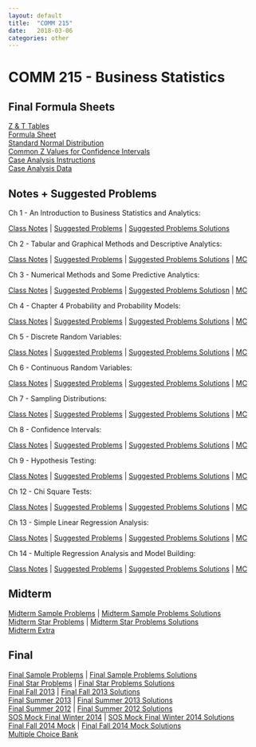 ```yaml
---
layout: default
title:  "COMM 215"
date:   2018-03-06 
categories: other
---
```




<!--
# Sample Final Problems

<div style="background-color:#fff6e9; text-align:left; vertical-align: middle; padding:10px 10px;">
Let's test some inline math int $\int_{a}^{b} x^2 dx$ 
</div>
-->


# COMM 215 - Business Statistics

## Final Formula Sheets

[Z & T Tables]({{site.url}}/assets/pdf/comm-215/z-and-t-tables.pdf)  
[Formula Sheet]({{site.url}}/assets/pdf/comm-215/final-formula-sheet.pdf)  
[Standard Normal Distribution]({{site.url}}/assets/pdf/comm-215/standard-normal-distribution.jpg)  
[Common Z Values for Confidence Intervals]({{site.url}}/assets/pdf/comm-215/interval-estimate-z.png)  
[Case Analysis Instructions]({{site.url}}/assets/pdf/comm-215/case-analysis-instructions.pdf)  
[Case Analysis Data]({{site.url}}/assets/pdf/comm-215/case-analysis-data.pdf) 


## Notes + Suggested Problems

Ch 1 - An Introduction to Business Statistics and Analytics:
<!-- All Sections; Appendix 1.1,1.2 -->  
[Class Notes]({{site.url}}/assets/pdf/comm-215/class-notes/ch1-class-notes.pdf) |
[Suggested Problems]({{site.url}}/assets/pdf/comm-215/suggested-problems/ch1-suggested-problems.pdf) |
[Suggested Problems Solutions]({{site.url}}/assets/pdf/comm-215/suggested-problems/ch1-suggested-problems-solutions.pdf)  

Ch 2 - Tabular and Graphical Methods and Descriptive Analytics:  
<!-- All Sections; Appendix 2.1,2.2   -->
[Class Notes]({{site.url}}/assets/pdf/comm-215/class-notes/ch2-class-notes.pdf) |
[Suggested Problems]({{site.url}}/assets/pdf/comm-215/suggested-problems/ch2&3-suggested-problems.pdf) |
[Suggested Problems Solutions]({{site.url}}/assets/pdf/comm-215/suggested-problems/ch2&3-suggested-problems-solutions.pdf) |
[MC]({{site.url}}/assets/pdf/comm-215/mcs/ch2.pdf)  

Ch 3 - Numerical Methods and Some Predictive Analytics:  
<!-- Sections 3.1-3.3,3.5,3.6; Appendix 3.1,3.2   -->
[Class Notes]({{site.url}}/assets/pdf/comm-215/class-notes/ch3-class-notes.pdf) |
[Suggested Problems]({{site.url}}/assets/pdf/comm-215/suggested-problems/ch2&3-suggested-problems.pdf) |
[Suggested Problems Solutiosn]({{site.url}}/assets/pdf/comm-215/suggested-problems/ch2&3-suggested-problems-solutions.pdf) |
[MC]({{site.url}}/assets/pdf/comm-215/mcs/ch2.pdf)  

Ch 4 - Chapter 4 Probability and Probability Models:  
<!-- All Sections; Appendix 1.1,1.2   -->
[Class Notes]({{site.url}}/assets/pdf/comm-215/class-notes/ch4-class-notes.pdf) |
[Suggested Problems]({{site.url}}/assets/pdf/comm-215/suggested-problems/ch4-suggested-problems.pdf) |
[Suggested Problems Solutions]({{site.url}}/assets/pdf/comm-215/suggested-problems/ch4-suggested-problems-solutions.pdf) |
[MC]({{site.url}}/assets/pdf/comm-215/mcs/ch4.pdf)  

Ch 5 - Discrete Random Variables:  
<!-- Sections 5.1-5.3; Appendix 5.1,5.2 for Binomial Distribution   -->
[Class Notes]({{site.url}}/assets/pdf/comm-215/class-notes/ch5-class-notes.pdf) |
[Suggested Problems]({{site.url}}/assets/pdf/comm-215/suggested-problems/ch5-suggested-problems.pdf) |
[Suggested Problems Solutions]({{site.url}}/assets/pdf/comm-215/suggested-problems/ch5-suggested-problems-solutions.pdf) |
[MC]({{site.url}}/assets/pdf/comm-215/mcs/ch5.pdf)  

Ch 6 - Continuous Random Variables:  
<!-- Sections 6.1,6.3, 6.4; Appendix 6.1,6.2   -->
[Class Notes]({{site.url}}/assets/pdf/comm-215/class-notes/ch6-class-notes.pdf) |
[Suggested Problems]({{site.url}}/assets/pdf/comm-215/suggested-problems/ch6-suggested-problems.pdf) |
[Suggested Problems Solutions]({{site.url}}/assets/pdf/comm-215/suggested-problems/ch6-suggested-problems-solutions.pdf) |
[MC]({{site.url}}/assets/pdf/comm-215/mcs/ch6.pdf)  

Ch 7 - Sampling Distributions:  
<!-- Sections 7.1-7.2   -->
[Class Notes]({{site.url}}/assets/pdf/comm-215/class-notes/ch7-class-notes.pdf) |
[Suggested Problems]({{site.url}}/assets/pdf/comm-215/suggested-problems/ch7-suggested-problems.pdf) |
[Suggested Problems Solutions]({{site.url}}/assets/pdf/comm-215/suggested-problems/ch7-suggested-problems-solutions.pdf) |
[MC]({{site.url}}/assets/pdf/comm-215/mcs/ch7.pdf)  

Ch 8 - Confidence Intervals:  
<!-- Sections 8.1-8.4; Appendix 8.1,8.2   -->
[Class Notes]({{site.url}}/assets/pdf/comm-215/class-notes/ch8-class-notes.pdf) |
[Suggested Problems]({{site.url}}/assets/pdf/comm-215/suggested-problems/ch8-suggested-problems.pdf) |
[Suggested Problems Solutions]({{site.url}}/assets/pdf/comm-215/suggested-problems/ch8-suggested-problems-solutions.pdf) |
[MC]({{site.url}}/assets/pdf/comm-215/mcs/ch8.pdf)  

Ch 9 - Hypothesis Testing:  
<!-- Sections 9.1-9.4; Appendix 9.1,9.2   -->
[Class Notes]({{site.url}}/assets/pdf/comm-215/class-notes/ch9-class-notes.pdf) |
[Suggested Problems]({{site.url}}/assets/pdf/comm-215/suggested-problems/ch9-suggested-problems.pdf) |
[Suggested Problems Solutions]({{site.url}}/assets/pdf/comm-215/suggested-problems/ch9-suggested-problems-solutions.pdf) |
[MC]({{site.url}}/assets/pdf/comm-215/mcs/ch9.pdf)  

Ch 12 - Chi Square Tests:  
<!-- Sections 12.1-12.2; Appendix 12.1,12.2   -->
[Class Notes]({{site.url}}/assets/pdf/comm-215/class-notes/ch12-class-notes.pdf) |
[Suggested Problems]({{site.url}}/assets/pdf/comm-215/suggested-problems/ch12-suggested-problems.pdf) |
[Suggested Problems Solutions]({{site.url}}/assets/pdf/comm-215/suggested-problems/ch12-suggested-problems-solutions.pdf) |
[MC]({{site.url}}/assets/pdf/comm-215/mcs/ch12.pdf)  

Ch 13 - Simple Linear Regression Analysis:  
<!-- Sections 13.1-13.5; Appendix 13.1,13.2 & Sections 3.4   -->
[Class Notes]({{site.url}}/assets/pdf/comm-215/class-notes/ch13-class-notes.pdf) |
[Suggested Problems]({{site.url}}/assets/pdf/comm-215/suggested-problems/ch13-suggested-problems.pdf) |
[Suggested Problems Solutions]({{site.url}}/assets/pdf/comm-215/suggested-problems/ch13-suggested-problems-solutions.pdf) |
[MC]({{site.url}}/assets/pdf/comm-215/mcs/ch13.pdf)  

Ch 14 - Multiple Regression Analysis and Model Building:  
<!-- Sections 14.1-14.5; Appendix 14.1,14.2   -->
[Class Notes]({{site.url}}/assets/pdf/comm-215/class-notes/ch14-class-notes.pdf) |
[Suggested Problems]({{site.url}}/assets/pdf/comm-215/suggested-problems/ch14-suggested-problems.pdf) |
[Suggested Problems Solutions]({{site.url}}/assets/pdf/comm-215/suggested-problems/ch14-suggested-problems-solutions.pdf) |
[MC]({{site.url}}/assets/pdf/comm-215/mcs/ch14.pdf)  

## Midterm

[Midterm Sample Problems]({{site.url}}/assets/pdf/comm-215/midterm/midterm-sample-problems.pdf) |
[Midterm Sample Problems Solutions]({{site.url}}/assets/pdf/comm-215/midterm/midterm-sample-problems-solutions.pdf)  
[Midterm Star Problems]({{site.url}}/assets/pdf/comm-215/midterm/midterm-start-problems.pdf) |
[Midterm Star Problems Solutions]({{site.url}}/assets/pdf/comm-215/midterm/midterm-star-problems-solutions.pdf)  
[Midterm Extra]({{site.url}}/assets/pdf/comm-215/midterm/past-midterm.pdf)

## Final

[Final Sample Problems]({{site.url}}/assets/pdf/comm-215/final/final-sample-problems.pdf) |
[Final Sample Problems Solutions]({{site.url}}/assets/pdf/comm-215/final/final-sample-problems-solutions.pdf)  
[Final Star Problems]({{site.url}}/assets/pdf/comm-215/final/final-star-problems.pdf) |
[Final Star Problems Solutions]({{site.url}}/assets/pdf/comm-215/final/star-problems-solutions.pdf)  
[Final Fall 2013]({{site.url}}/assets/pdf/comm-215/final/final-fall-2014-problems.pdf) |
[Final Fall 2013 Solutions]({{site.url}}/assets/pdf/comm-215/final/final-fall-2014-problems-mc-solutions.pdf)  
[Final Summer 2013]({{site.url}}/assets/pdf/comm-215/final/final-summer-2013.pdf) | 
[Final Summer 2013 Solutions]({{site.url}}/assets/pdf/comm-215/final/final-summer-2013-mc-solutions.pdf)  
[Final Summer 2012]({{site.url}}/assets/pdf/comm-215/final/final-summer-2012-questions.pdf) | 
[Final Summer 2012 Solutions]({{site.url}}/assets/pdf/comm-215/final/final-summer-2012-questions-mc-solutions.pdf)  
[SOS Mock Final Winter 2014]({{site.url}}/assets/pdf/comm-215/final/sos-mock-final-winter-2014.pdf) |
[SOS Mock Final Winter 2014 Solutions]({{site.url}}/assets/pdf/comm-215/final/sos-mock-final-winter-2014-solutions.pdf)  
[Final Fall 2014 Mock]({{site.url}}/assets/pdf/comm-215/final/final-fall-2014.docx) | 
[Final Fall 2014 Mock Solutions]({{site.url}}/assets/pdf/comm-215/final/final-fall-2014-solutions.pdf)  
[Multiple Choice Bank]({{site.url}}/assets/pdf/comm-215/final/all-mcs.pdf)
 


<!--

## Key Terms, Tables, ...

### Ch 7 - Sampling Distribution:    
<strong>WHY?</strong> The reason we select a sample is to collect data to answer a research question about a population  
<strong>x̅:</strong> Point estimator of the population mean μ   
<strong>s:</strong> Point estimator of the population s.d. σ  
<strong>p̂̂:</strong> Point estimator of the popluation proportion p  
<strong>Population proportion:</strong> A part of a population with a particular attribute, expressed as a fraction, decimal, or percentage of the whole population  
<strong>Sample distribution of x̅:</strong> Probability distribution of all possible values of the sample mean  
<strong>Sampling distribution of p̂:</strong> Probability distribution of all possible values of the sample proportion p̂  
<strong>Probability distribution:</strong> Mathematical function that provides the probabilities of occurrence of different possible outcomes in an experiment  
<strong>Exepected value of x̅:</strong> E(x̅) = μ (when the expected value of the point estimator equals the population parameter, we say the point estimator is unbiased)  
<strong>Sample size of Sampling distribution:</strong>  
&nbsp;&nbsp; 1\ When the population has a normal distribution, the sampling distribution of x̅ is normally distributed for any sample size  
&nbsp;&nbsp; 2\ In most applications, the sampling distribution of x̅ can be approximated by a normal distribution whenever the sample size is 30 or more  
&nbsp;&nbsp; 3\ In some cases where the population is highly skewed or outliers are present, sample size of 50 may be needed  
&nbsp;&nbsp; 4\ The sampling distirbution of p̂ can be approximated by a normal distribution whenever the sample size is large enough to satisfy these two conditions np >= 5 and n(1-p) >= 5  
<strong>Central Limit Theorem:</strong> If you have a population with mean μ and standard deviation σ and take sufficiently large random samples from the population with replacement, then the distribution of the sample means will be approximately normally distributed  
<strong>Standard error (σx̅):</strong> Standard error of the mean  
<strong>Standard error (σp̂):</strong> Standard error of the proportion  

### Ch 8 - Confidence Intervals:  
<strong>Interval estimate:</strong> The purpose of an interval estimate is to provide information about how close the point estimate is to the value of the population parameter  
<strong>Point estimate vs. Interval estimate:</strong> A point estimate is a single number that estimates the value of the population parameter, while an interval estimate includes a range of possible values which are likely to include the population parameter    
<strong>Confidence interval:</strong> Answers the question, how confident are you that the population mean will fall within this interval (are you 90% confident? 95%? or 99%?)  
<strong>Figures:</strong>  
[Interval Estimate]({{site.url}}/assets/pdf/comm-215/interval-estimate.png)  
[Confidence Interval]({{site.url}}/assets/pdf/comm-215/confidence-interval.png)  
[Summary - Interval Estimate Summary]({{site.url}}/assets/pdf/comm-215/interval-estimate-summary.png)  
[Summary - Sample Size Summary]({{site.url}}/assets/pdf/comm-215/sample-size-summary.png)  

### Ch 9 - Hypothesis testing:  
<strong>Null hypothesis:</strong> The null hypothesis is a statement about a population parameter. It is assumed to be true unless we have evidence to the contrary. The alternative hypothesis is an assertion that holds if the null hypothesis is false. It's not always the same as the assertion or verbal claim that led to the test. The null hypothesis must always contain the equal sign, if it does not, the claim is put in the alternative hypothesis and the opposite is put in the null hypothesis.  
<strong>Alternative hypothesis:</strong> The alternative hypothesis is the 	research hypothesis, opposite of what is stated by the null hypothesis.  
<strong>Type 1 error:</strong> When you reject H0, but H0 is true (innocent person is wrongly convicted)  
<strong>Type 2 error:</strong> When you do not reject H0, but H0 is false (guilty person is acquitted)  
<strong>Decision rule:</strong> The decision rule specifies the conclusion to be reached for a given outcome of the test. It helps us decide whether to reject H0 or fail to reject H0 for a hypothesis test.  
<strong>p-value:</strong> A p-value is the exact level of significance associated with the calculated value of the test statistic. It is the most extreme critical value that the test statistic would be capable of exceeding. If p-value < alpha, reject H0 otherwise do not reject it.  
<strong>signficance level:</strong> The significance level, also denoted as alpha or α, is the probability of rejecting the null hypothesis when it is true.  
<strong>Figures:</strong>  
[Table - Testing Hypothesis about a Population Mean, σ known]({{site.url}}/assets/pdf/comm-215/hypothesis-testing-sigma-known.png)  
[Table - Testing Hypothesis about a Population Mean, σ unknown]({{site.url}}/assets/pdf/comm-215/hypothesis-testing-sigma-unknown.png)  
[Table - Sample Test about a Population Proportion]({{site.url}}/assets/pdf/comm-215/hypothesis-testing-population-proportion.png)  

### Ch 12 - Chi Squre Tests
<strong>Uses of Chi Square Analysis:</strong>  
&nbsp;&nbsp;1\ Goodness of fit tests - A test to see whether a sample can be from a specified population  
&nbsp;&nbsp;2\ Independence test between 2 variables  
&nbsp;&nbsp;3\ Comparing proportions from two or more independent samples  
<strong>Distribution type:</strong>  
&nbsp;&nbsp;1\ The chi-square distribution is from the same family as normal distributions  
&nbsp;&nbsp;2\ The chi-square distribution is a continuous curve and chi-square is always positive  
<strong>Goodness of fit test:</strong>  
&nbsp;&nbsp;1\ Each element of the population is assigned to ONE and ONLY ONE of the classes and categories  
&nbsp;&nbsp;2\ On each trial of a multinomial experiment, ONE and ONLY ONE of the outcome occurs  
&nbsp;&nbsp;3\ Each trial is assumed to be INDEPENDENT

### Ch13 - Simple Regression Analysis
<strong>Linear Regression Equation:</strong>ŷ = B0 + B1x  
&nbsp;&nbsp;b0 is the y intercept of the line  
&nbsp;&nbsp;b1 is the slope of the line  
&nbsp;&nbsp;ŷ is the estimated value of y for a given value of x  
<strong>Coefficient of Determination:</strong>  
&nbsp;1/ Provides a measure of the goodness of fit for the estimated regression equation (i.e. does the independent variable explain the dependent variable well)  
&nbsp;2/ Expresses proportion of the variation in the dependent variable (y) that is explained by the regression line: ŷ = B0 + B1x  
<strong>Coefficient of Correlation (R):</strong> Describes both the direction and the strength of the linear relationship between two variables  
r = (sign of b1)√r^2

## Strategy  
[] Suggested Problems (scan through unique ones in the book)  
[] Sample Final  
[] Finals in JMSB Google Drive folder  
[] Connect Problems (scan through unique ones in the book)  
[] Quiz   
[] Go over key terms  

## Questions
13 a (sample final) - why do they use a z instead of t?  
Why do you consider the alternate hypothesis when testing a hypothesis?
Why do you reject if p is less than alpha?
-->